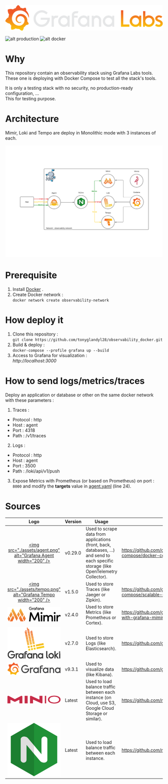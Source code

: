 ![alt Grafana_Labs](./assets/grafana_logo-web.svg)

![alt production](https://img.shields.io/badge/Production--Ready-No-green)
![alt docker](https://img.shields.io/badge/Deployment_tool-Docker--Compose-orange)

# Why

This repository contain an observability stack using Grafana Labs tools.  
These one is deploying with Docker Compose to test all the stack's tools.  

It is only a testing stack with no security, no production-ready configuration, ...  
This for testing purpose.  

# Architecture

Mimir, Loki and Tempo are deploy in Monolithic mode with 3 instances of each.  

![alt schema](./assets/Observability-Grafana_Stack.png)

# Prerequisite

1. Install [Docker](https://docs.docker.com/engine/install/) . 
2. Create Docker network :  
`docker network create observability-network`

# How deploy it

1. Clone this repository :  
`git clone https://github.com/tonyglandyl28/observability_docker.git`
2. Build & deploy :  
`docker-compose --profile grafana up --build`
3. Access to Grafana for visualization :  
*http://localhost:3000*

# How to send logs/metrics/traces

Deploy an application or database or other on the same docker network with these parameters :  
1. Traces :  
- Protocol : http
- Host : agent
- Port : 4318
- Path : /v1/traces
2. Logs :  
- Protocol : http
- Host : agent
- Port : 3500
- Path : /loki/api/v1/push
3. Expose Metrics with Prometheus (or based on Prometheus) on port : `8000` and modify the **targets** value in [agent.yaml](./agent/agent.yaml) (line 24).

# Sources

|            Logo              |           Version         |            Usage              |            Link              |
|:----------------------------:|---------------------------|-------------------------------|------------------------------|
| [<img src="./assets/agent.png" alt="Grafana Agent width="200" />](https://grafana.com/docs/agent/latest/) | v0.29.0 | Used to scrape data from applications (front, back, databases, ...) and send to each specific storage (like OpenTelemetry Collector). | https://github.com/grafana/agent/blob/main/example/docker-compose/docker-compose.yaml |
| [<img src="./assets/tempo.png" alt="Grafana Tempo width="200" />](https://grafana.com/docs/tempo/latest/) | v1.5.0 | Used to store Traces (like Jaeger or Zipkin). | https://github.com/grafana/tempo/tree/main/example/docker-compose/scalable-single-binary |
| [<img src="./assets/mimir.png" alt="Grafana Mimir" width="200"/>](https://grafana.com/docs/mimir/latest/) | v2.4.0 | Used to store Metrics (like Prometheus or Cortex). | https://github.com/grafana/mimir/blob/main/docs/sources/mimir/tutorials/play-with-grafana-mimir/docker-compose.yml |
| [<img src="./assets/loki.png" alt="Grafana Loki" width="200"/>](https://grafana.com/docs/loki/latest/) | v2.7.0 | Used to store Logs (like Elasticsearch). | https://github.com/grafana/loki/tree/main/examples/getting-started |
| [<img src="./assets/grafana.png" alt="Grafana" width="200"/>](https://grafana.com/docs/grafana/latest/) | v9.3.1 | Used to visualize data (like Kibana). | https://github.com/grafana/grafana |
| [<img src="./assets/minio.png" alt="Minio" width="200"/>](https://min.io) | Latest | Used to load balance traffic between each instance (on Cloud, use S3, Google Cloud Storage or similar). | https://github.com/minio/minio |
| [<img src="./assets/nginx.png" alt="NGinx" width="200"/>](https://www.nginx.com/) | Latest | Used to load balance traffic between each instance. | https://github.com/nginx/nginx |